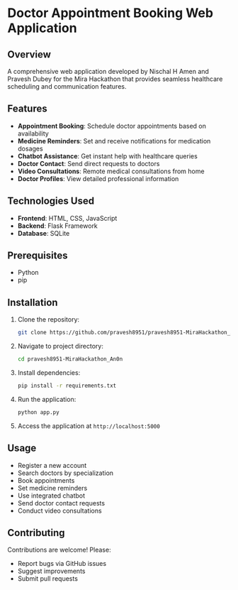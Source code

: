 # Doctor Appointment Booking Web Application

## Overview

A comprehensive web application developed by Nischal H Amen and Pravesh Dubey for the Mira Hackathon that provides seamless healthcare scheduling and communication features.

## Features

- **Appointment Booking**: Schedule doctor appointments based on availability
- **Medicine Reminders**: Set and receive notifications for medication dosages
- **Chatbot Assistance**: Get instant help with healthcare queries
- **Doctor Contact**: Send direct requests to doctors
- **Video Consultations**: Remote medical consultations from home
- **Doctor Profiles**: View detailed professional information

## Technologies Used

- **Frontend**: HTML, CSS, JavaScript
- **Backend**: Flask Framework
- **Database**: SQLite

## Prerequisites

- Python
- pip

## Installation

1. Clone the repository:
   ```bash
   git clone https://github.com/pravesh8951/pravesh8951-MiraHackathon_An0n.git
   ```

2. Navigate to project directory:
   ```bash
   cd pravesh8951-MiraHackathon_An0n
   ```

3. Install dependencies:
   ```bash
   pip install -r requirements.txt
   ```

4. Run the application:
   ```bash
   python app.py
   ```

5. Access the application at `http://localhost:5000`

## Usage

- Register a new account
- Search doctors by specialization
- Book appointments
- Set medicine reminders
- Use integrated chatbot
- Send doctor contact requests
- Conduct video consultations

## Contributing

Contributions are welcome! Please:
- Report bugs via GitHub issues
- Suggest improvements
- Submit pull requests
